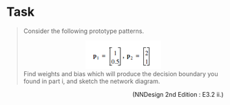 # Task
>Consider the following prototype patterns.
><center><img src="img/vec.png"> </center>  
>Find weights and bias which will produce the decision boundary you
>found in part i, and sketch the network diagram.

<div align=right>(NNDesign 2nd Edition : E3.2 ii.)</div>
